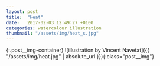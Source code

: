 ```yaml
---
layout: post
title:  "Heat"
date:   2017-02-03 12:49:27 +0100
categories: watercolour illustration
thumbnail: "/assets/img/heat_s.jpg"
---
```

{:.post__img-container}
  ![illustration by Vincent Navetat]({{ "/assets/img/heat.jpg" | absolute_url }}){:class="post__img"}
